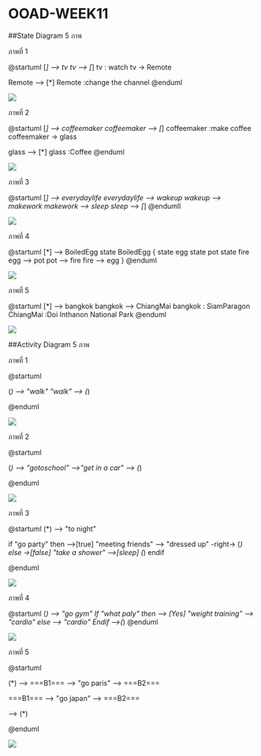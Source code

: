 # OOAD-WEEK11
##State Diagram  5 ภาพ


ภาพที่ 1


@startuml
[*] --> tv
tv --> [*]
tv : watch
tv -> Remote

Remote --> [*]
Remote :change the channel
@enduml


![](http://www.plantuml.com/plantuml/img/SoWkIImgAStDuOhMYbNGrRLJA2dZAYa3iu0Y8AQLGdbYIN86MDHE8IWrDxyabGj2mPL1kLR96ObvwQaA9Hcf2Y1cNceEbqDgNWhGV000)


ภาพที่ 2


@startuml
[*] --> coffeemaker
coffeemaker --> [*]
coffeemaker :make coffee
coffeemaker -> glass

glass --> [*]
glass :Coffee
@enduml


![](http://www.plantuml.com/plantuml/img/SoWkIImgAStDuOhMYbNGrRLJICvFIqjDpKtCJYtYGcA3vO1gKCIiG1HK1wfYEuNqdCJYOYum2TSBuLavGpGufEQb06q60000)


ภาพที่ 3


@startuml
[*] --> everydaylife
everydaylife --> wakeup
wakeup --> makework
makework --> sleep
sleep --> [*]
@endumll


![](http://www.plantuml.com/plantuml/img/SoWkIImgAStDuUBYYjQALT3LjLD8BKijgan9hCp9J4lbGkQ0PSiJirDB2xWW55Wa5yWipo_Ave8nmAB5EQcf1LnW4im7ciu51WwfUIb02m40)


ภาพที่ 4


@startuml
[*] --> BoiledEgg
state BoiledEgg {
  state egg
  state pot
  state fire
  egg --> pot
  pot --> fire
  fire --> egg
}
@enduml


![](http://www.plantuml.com/plantuml/img/SoWkIImgAStDuOhMYbNGrRLJSChFp4bDSKrFv-BY0agMf2945Agv51GWOgb0UHYx8By4paxBB4e5Se3IOCCWKa0Ip8DAWYWm7sH8BHUNGsfU2j050000)


ภาพที่ 5


@startuml
[*] --> bangkok
bangkok --> ChiangMai
bangkok : SiamParagon
ChiangMai :Doi Inthanon National Park 
@enduml


![](http://www.plantuml.com/plantuml/img/SoWkIImgAStDuUAArefLqDMrKqXAp4lFpi_cWj9WCUUCJ23FDp4JBcgb49oPc1kGM9IOdf_7nGLNe63baf-fu9bNaf6Obv-du9TOafcVbvYZ05IPhS35vP2QbmAq3G00)


##Activity Diagram 5 ภาพ


ภาพที่ 1


@startuml

(*) --> "walk"
"walk" --> (*)

@enduml



![](http://www.plantuml.com/plantuml/img/SoWkIImgAStDuUBIqD9KqDMrKr0gJyp9LkA2K60He0mNbqDgNWfG7G00)

ภาพที่ 2


@startuml

(*) --> "gotoschool"
-->"get in a car"
--> (*)

@enduml


![](http://www.plantuml.com/plantuml/img/SoWkIImgAStDuUBIqD9KqDMrKr1Apo_9BqxEoC_FKU822YYbfvOePEOf92ea9nQ1HHI0Ihcu75BpKe0Q0G00)


ภาพที่ 3


@startuml
(*) --> "to night"

if "go party" then
  -->[true] "meeting friends"
  --> "dressed up"
  -right-> (*)
else
  ->[false] "take a shower"
  -->[sleep] (*)
endif

@enduml


![](http://www.plantuml.com/plantuml/img/BOv13eD024NtdEA7LTl4AnZlOLnCCimugOvcm3IzVL6xWZm-3mQrqEnO5tgydkYw7cmRQicpCL59uBnXzyYNORDKmXaQhHqoWLSHApKZjI8rAjzJS6oYAX77Vg5swfpx2P95vMJzc8AtBh7m5WJel7sa_HMZBYBxT6_KM1BHuDN__040)


ภาพที่ 4


@startuml
(*)  --> "go gym"
If "what paly" then
--> [Yes] "weight training"
--> "cardio"
else
--> "cardio"
Endif
-->(*)
@enduml


![](http://www.plantuml.com/plantuml/img/LOqn2iCm301tlK9eQWlvGiZIeKy8fOEe5LlWAC5MAVbzd6nPxmvkgCx5VtE6s-EEs7KzKbmmRZF1QqBw9tPSEM-4diJW2DwZr4zJeZ4vUc4rjKYdeo-Ne0k1v2fNyhIWqu7Q2GQnqAux)

ภาพที่ 5


@startuml

(*) --> ===B1=== 
--> "go paris"
--> ===B2===

===B1=== --> "go japan"
--> ===B2===

--> (*)

@enduml


![](http://www.plantuml.com/plantuml/img/SoWkIImgAStDuUBIqD9KqDMrKx2rjNKo118AN22UKdg-Ga5YKMQn4XTCqWX8S771bS5KPIKM9EQXgmBnW0PpSJcavgK0hG40)
